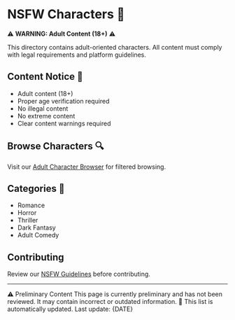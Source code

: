 # NSFW Characters 🔞

⚠️ **WARNING: Adult Content (18+)** ⚠️

This directory contains adult-oriented characters. All content must comply with legal requirements and platform guidelines.

## Content Notice 📢
- Adult content (18+)
- Proper age verification required
- No illegal content
- No extreme content
- Clear content warnings required

## Browse Characters 🔍
Visit our [Adult Character Browser](https://your-future-website.com/browse/nsfw) for filtered browsing.

## Categories 📑
- Romance
- Horror
- Thriller
- Dark Fantasy
- Adult Comedy

## Contributing
Review our [NSFW Guidelines](../../docs/nsfw-guidelines.md) before contributing.

---
⚠️ Preliminary Content
This page is currently preliminary and has not been reviewed. It may contain incorrect or outdated information.
🔄 This list is automatically updated. Last update: {DATE}